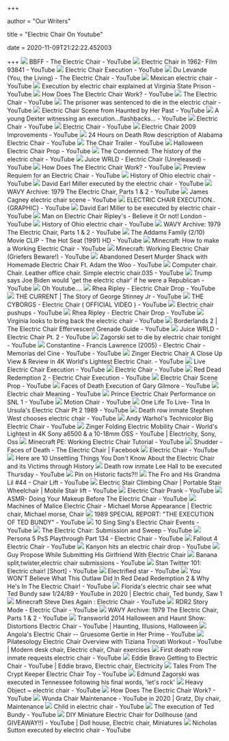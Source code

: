 +++
        
author = "Our Writers"
        
title = "Electric Chair On Youtube"
        
date = 2020-11-09T21:22:22.452003
        
+++
[ ![](https://i.ytimg.com/vi/ru_U3ySyZPU/hqdefault.jpg)](https://i.ytimg.com/vi/ru_U3ySyZPU/hqdefault.jpg) BBFF - The Electric Chair - YouTube
[ ![](https://i.ytimg.com/vi/G6PxJGsrsys/hqdefault.jpg)](https://i.ytimg.com/vi/G6PxJGsrsys/hqdefault.jpg) Electric Chair in 1962- Film 93841 - YouTube
[ ![](https://i.ytimg.com/vi/a8UefsB8Deo/hqdefault.jpg?sqp=-oaymwEXCNACELwBSFryq4qpAwkIARUAAIhCGAE=&rs=AOn4CLDP4rK6_L7rpXTW8n9af5LIdzdefA)](https://i.ytimg.com/vi/a8UefsB8Deo/hqdefault.jpg?sqp=-oaymwEXCNACELwBSFryq4qpAwkIARUAAIhCGAE=&rs=AOn4CLDP4rK6_L7rpXTW8n9af5LIdzdefA) Electric Chair Execution - YouTube
[ ![](https://i.ytimg.com/vi/uwzD5RkONsc/hqdefault.jpg)](https://i.ytimg.com/vi/uwzD5RkONsc/hqdefault.jpg) Du Levande (You, the Living) - The Electric Chair - YouTube
[ ![](https://i.ytimg.com/vi/E6OY3m5mo3w/hqdefault.jpg)](https://i.ytimg.com/vi/E6OY3m5mo3w/hqdefault.jpg) Mexican electric chair - YouTube
[ ![](https://i.ytimg.com/vi/N4B7JfYECNc/hqdefault.jpg)](https://i.ytimg.com/vi/N4B7JfYECNc/hqdefault.jpg) Execution by electric chair explained at Virginia State Prison - YouTube
[ ![](https://i.ytimg.com/vi/YsPm3VfNoiE/maxresdefault.jpg)](https://i.ytimg.com/vi/YsPm3VfNoiE/maxresdefault.jpg) How Does The Electric Chair Work? - YouTube
[ ![](https://i.ytimg.com/vi/YOn2UR_9xYI/maxresdefault.jpg)](https://i.ytimg.com/vi/YOn2UR_9xYI/maxresdefault.jpg) The Electric Chair - YouTube
[ ![](https://i.ytimg.com/vi/s3uKX86hqUM/hqdefault.jpg)](https://i.ytimg.com/vi/s3uKX86hqUM/hqdefault.jpg) The prisoner was sentenced to die in the electric chair - YouTube
[ ![](https://i.ytimg.com/vi/HnPHNKaEH7k/maxresdefault.jpg)](https://i.ytimg.com/vi/HnPHNKaEH7k/maxresdefault.jpg) Electric Chair Scene from Haunted by Her Past - YouTube
[ ![](https://i.ytimg.com/vi/icZDSmqd4I8/hqdefault.jpg)](https://i.ytimg.com/vi/icZDSmqd4I8/hqdefault.jpg) A young Dexter witnessing an execution...flashbacks... - YouTube
[ ![](https://i.ytimg.com/vi/WUQ6D1EhZ_s/hqdefault.jpg)](https://i.ytimg.com/vi/WUQ6D1EhZ_s/hqdefault.jpg) Electric Chair - YouTube
[ ![](https://i.ytimg.com/vi/kIjZwhHuB5s/maxresdefault.jpg)](https://i.ytimg.com/vi/kIjZwhHuB5s/maxresdefault.jpg) Electric Chair - YouTube
[ ![](https://i.ytimg.com/vi/4tUD-BkLZ58/hqdefault.jpg)](https://i.ytimg.com/vi/4tUD-BkLZ58/hqdefault.jpg) Electric Chair 2009 Improvements - YouTube
[ ![](https://i.ytimg.com/vi/_oC_fQpn6cM/sddefault.jpg)](https://i.ytimg.com/vi/_oC_fQpn6cM/sddefault.jpg) 24 Hours on Death Row description of Alabama Electric Chair - YouTube
[ ![](https://i.ytimg.com/vi/UAwJbbATg7o/hqdefault.jpg)](https://i.ytimg.com/vi/UAwJbbATg7o/hqdefault.jpg) The Chair Trailer - YouTube
[ ![](https://i.ytimg.com/vi/CaH_X0DHB54/hqdefault.jpg)](https://i.ytimg.com/vi/CaH_X0DHB54/hqdefault.jpg) Halloween Electric Chair Prop - YouTube
[ ![](https://i.ytimg.com/vi/67wAVIjn5Qg/hqdefault.jpg)](https://i.ytimg.com/vi/67wAVIjn5Qg/hqdefault.jpg) The Condemned: The history of the electric chair - YouTube
[ ![](https://i.ytimg.com/vi/EpSA8ttN6ZA/maxresdefault.jpg)](https://i.ytimg.com/vi/EpSA8ttN6ZA/maxresdefault.jpg) Juice WRLD - Electric Chair (Unreleased) - YouTube
[ ![](https://i.ytimg.com/vi/YsPm3VfNoiE/hqdefault.jpg)](https://i.ytimg.com/vi/YsPm3VfNoiE/hqdefault.jpg) How Does The Electric Chair Work? - YouTube
[ ![](https://i.ytimg.com/vi/sDpQzlHjmnE/maxresdefault.jpg)](https://i.ytimg.com/vi/sDpQzlHjmnE/maxresdefault.jpg) Preview Requiem for an Electric Chair - YouTube
[ ![](https://i.ytimg.com/vi/-NjvirW0JLg/hqdefault.jpg)](https://i.ytimg.com/vi/-NjvirW0JLg/hqdefault.jpg) History of Ohio electric chair - YouTube
[ ![](https://i.ytimg.com/vi/VfsKwIIdWIs/maxresdefault.jpg)](https://i.ytimg.com/vi/VfsKwIIdWIs/maxresdefault.jpg) David Earl Miller executed by the electric chair - YouTube
[ ![](https://i.ytimg.com/vi/nY-i25MntR4/hqdefault.jpg)](https://i.ytimg.com/vi/nY-i25MntR4/hqdefault.jpg) WAVY Archive: 1979 The Electric Chair, Parts 1 & 2 - YouTube
[ ![](https://i.ytimg.com/vi/p3jUvL-7F18/hqdefault.jpg)](https://i.ytimg.com/vi/p3jUvL-7F18/hqdefault.jpg) James Cagney electric chair scene - YouTube
[ ![](https://i.ytimg.com/vi/b95q91q5ZWY/hqdefault.jpg)](https://i.ytimg.com/vi/b95q91q5ZWY/hqdefault.jpg) ELECTRIC CHAIR EXECUTION..{GRAPHIC} - YouTube
[ ![](https://i.ytimg.com/vi/Rlce4CNnVJg/maxresdefault.jpg)](https://i.ytimg.com/vi/Rlce4CNnVJg/maxresdefault.jpg) David Earl Miller to be executed by electric chair - YouTube
[ ![](https://i.ytimg.com/vi/BaKEjtGgDJQ/maxresdefault.jpg)](https://i.ytimg.com/vi/BaKEjtGgDJQ/maxresdefault.jpg) Man on Electric Chair Ripley's - Believe it Or not! London - YouTube
[ ![](https://i.ytimg.com/vi/KjmIzI7zngw/hqdefault.jpg)](https://i.ytimg.com/vi/KjmIzI7zngw/hqdefault.jpg) History of Ohio electric chair - YouTube
[ ![](https://i.ytimg.com/vi/s2SXfpIDFXc/hqdefault.jpg)](https://i.ytimg.com/vi/s2SXfpIDFXc/hqdefault.jpg) WAVY Archive: 1979 The Electric Chair, Parts 1 & 2 - YouTube
[ ![](https://i.ytimg.com/vi/gNGmuLYwd3o/maxresdefault.jpg)](https://i.ytimg.com/vi/gNGmuLYwd3o/maxresdefault.jpg) The Addams Family (2/10) Movie CLIP - The Hot Seat (1991) HD - YouTube
[ ![](https://i.ytimg.com/vi/sTPfFuajnUM/maxresdefault.jpg)](https://i.ytimg.com/vi/sTPfFuajnUM/maxresdefault.jpg)  Minecraft: How to make a Working Electric Chair - YouTube
[ ![](https://i.ytimg.com/vi/NspZ-ixsu2I/maxresdefault.jpg)](https://i.ytimg.com/vi/NspZ-ixsu2I/maxresdefault.jpg) Minecraft: Working Electric Chair (Griefers Beware!) - YouTube
[ ![](https://i.ytimg.com/vi/BiXWBcNeMS0/hqdefault.jpg)](https://i.ytimg.com/vi/BiXWBcNeMS0/hqdefault.jpg) Abandoned Desert Murder Shack with Homemade Electric Chair Ft. Adam the Woo  - YouTube
[ ![](https://i.ytimg.com/vi/MiCDK_IVs8k/maxresdefault.jpg)](https://i.ytimg.com/vi/MiCDK_IVs8k/maxresdefault.jpg) Computer chair. Chair. Leather office chair. Simple electric chair.035 -  YouTube
[ ![](https://i.ytimg.com/vi/fOkHj9HkpSo/maxresdefault.jpg)](https://i.ytimg.com/vi/fOkHj9HkpSo/maxresdefault.jpg) Trump says Joe Biden would 'get the electric chair' if he were a Republican  - YouTube
[ ![](https://static.fjcdn.com/large/pictures/b8/1b/b81b02_3602975.jpg)](https://static.fjcdn.com/large/pictures/b8/1b/b81b02_3602975.jpg) Oh Youtube....
[ ![](https://i.ytimg.com/vi/FboeJPDrf_Q/hqdefault.jpg)](https://i.ytimg.com/vi/FboeJPDrf_Q/hqdefault.jpg) Rhea Ripley - Electric Chair Drop - YouTube
[ ![](https://i.ytimg.com/vi/R9cUaDcxYo8/maxresdefault.jpg)](https://i.ytimg.com/vi/R9cUaDcxYo8/maxresdefault.jpg) THE CURRENT | The Story of George Stinney Jr - YouTube
[ ![](https://i.ytimg.com/vi/d8mRWV7owNM/maxresdefault.jpg)](https://i.ytimg.com/vi/d8mRWV7owNM/maxresdefault.jpg) THE CYBORGS - Electric Chair ( OFFICIAL VIDEO ) - YouTube
[ ![](https://i.ytimg.com/vi/cJXJw2WK2Cc/hqdefault.jpg)](https://i.ytimg.com/vi/cJXJw2WK2Cc/hqdefault.jpg) Electric chair pushups - YouTube
[ ![](https://i.ytimg.com/vi/5loGY0w21ts/hqdefault.jpg)](https://i.ytimg.com/vi/5loGY0w21ts/hqdefault.jpg) Rhea Ripley - Electric Chair Drop - YouTube
[ ![](https://i.ytimg.com/vi/eOMo_wpdBcs/maxresdefault.jpg)](https://i.ytimg.com/vi/eOMo_wpdBcs/maxresdefault.jpg) Virginia looks to bring back the electric chair - YouTube
[ ![](https://i.ytimg.com/vi/oXxen0MPBk8/maxresdefault.jpg)](https://i.ytimg.com/vi/oXxen0MPBk8/maxresdefault.jpg) Borderlands 2 | The Electric Chair Effervescent Grenade Guide - YouTube
[ ![](https://i.ytimg.com/vi/eLJc03fhbpk/hqdefault.jpg)](https://i.ytimg.com/vi/eLJc03fhbpk/hqdefault.jpg) Juice WRLD - Electric Chair Pt. 2 - YouTube
[ ![](https://i.ytimg.com/vi/lq6YO4g3er0/hqdefault.jpg)](https://i.ytimg.com/vi/lq6YO4g3er0/hqdefault.jpg) Zagorski set to die by electric chair tonight - YouTube
[ ![](https://i.ytimg.com/vi/IhUrhRf6XT4/maxresdefault.jpg)](https://i.ytimg.com/vi/IhUrhRf6XT4/maxresdefault.jpg) Constantine - Francis Lawrence (2005) - Electric Chair - Memorias del Cine  - YouTube - YouTube
[ ![](https://i.ytimg.com/vi/qNg9aE0kge8/hqdefault.jpg)](https://i.ytimg.com/vi/qNg9aE0kge8/hqdefault.jpg) Zinger Electric Chair A Close Up View & Review in 4K World's Lightest Electric  Chair. - YouTube
[ ![](https://i.ytimg.com/vi/DKD3NY60--g/hqdefault.jpg)](https://i.ytimg.com/vi/DKD3NY60--g/hqdefault.jpg) Live Electric Chair Execution - YouTube
[ ![](https://i.ytimg.com/vi/Pv0zHrhAzJo/maxresdefault.jpg)](https://i.ytimg.com/vi/Pv0zHrhAzJo/maxresdefault.jpg) Electric Chair - YouTube
[ ![](https://i.ytimg.com/vi/DfTS2yMQfh8/hqdefault.jpg)](https://i.ytimg.com/vi/DfTS2yMQfh8/hqdefault.jpg) Red Dead Redemption 2 - Electric Chair Execution - YouTube
[ ![](https://i.ytimg.com/vi/T8mkKPnzIvM/maxresdefault.jpg)](https://i.ytimg.com/vi/T8mkKPnzIvM/maxresdefault.jpg) Electric Chair Scene Prop - YouTube
[ ![](https://i.ytimg.com/vi/cALMkqI53kM/hqdefault.jpg)](https://i.ytimg.com/vi/cALMkqI53kM/hqdefault.jpg) Faces of Death Execution of Gary Gilmore - YouTube
[ ![](https://i.ytimg.com/vi/CvuJMoJ902I/maxresdefault.jpg)](https://i.ytimg.com/vi/CvuJMoJ902I/maxresdefault.jpg) Electric chair Meaning - YouTube
[ ![](https://i.ytimg.com/vi/GevE9u9IZjY/hqdefault.jpg)](https://i.ytimg.com/vi/GevE9u9IZjY/hqdefault.jpg) Prince Electric Chair Performance on SNL 1 - YouTube
[ ![](https://i.ytimg.com/vi/lIMxoSIAO_c/maxresdefault.jpg)](https://i.ytimg.com/vi/lIMxoSIAO_c/maxresdefault.jpg) Motion Chair - YouTube
[ ![](https://i.ytimg.com/vi/T8DzQzDhoEw/hqdefault.jpg)](https://i.ytimg.com/vi/T8DzQzDhoEw/hqdefault.jpg) One Life To Live- Tina In Ursula's Electric Chair Pt 2 1989 - YouTube
[ ![](https://i.ytimg.com/vi/a9QbutHD2yU/maxresdefault.jpg)](https://i.ytimg.com/vi/a9QbutHD2yU/maxresdefault.jpg) Death row inmate Stephen West chooses electric chair - YouTube
[ ![](https://i.ytimg.com/vi/qf2YiVwP4nk/maxresdefault.jpg)](https://i.ytimg.com/vi/qf2YiVwP4nk/maxresdefault.jpg) Andy Warhol's Technicolor Big Electric Chair - YouTube
[ ![](https://i.pinimg.com/originals/b5/a2/32/b5a232a6e3c833568810dedc1887db91.png)](https://i.pinimg.com/originals/b5/a2/32/b5a232a6e3c833568810dedc1887db91.png) Zinger Folding Electric Mobility Chair - World's Lightest in 4K Sony a6500  & a 10-18mm OSS - YouTube | Electricity, Sony, Oss
[ ![](https://i.ytimg.com/vi/kYmbfyFHd8k/maxresdefault.jpg)](https://i.ytimg.com/vi/kYmbfyFHd8k/maxresdefault.jpg) Minecraft PE: Working Electric Chair Tutorial - YouTube
[ ![](https://lookaside.fbsbx.com/lookaside/crawler/media/?media_id=1650406471906762&get_thumbnail=1)](https://lookaside.fbsbx.com/lookaside/crawler/media/?media_id=1650406471906762&get_thumbnail=1) Shudder - Faces of Death - The Electric Chair | Facebook
[ ![](https://i.ytimg.com/vi/Z8ohz2ttyH4/hqdefault.jpg)](https://i.ytimg.com/vi/Z8ohz2ttyH4/hqdefault.jpg) Electric Chair - YouTube
[ ![](https://cdn.historycollection.com/wp-content/uploads/2018/02/Albert-Fishs-Execution-YouTube.jpg)](https://cdn.historycollection.com/wp-content/uploads/2018/02/Albert-Fishs-Execution-YouTube.jpg) Here are 10 Unsettling Things You Don't Know About the Electric Chair and  its Victims through History
[ ![](https://i.ytimg.com/vi/ETTH079tRY4/maxresdefault.jpg)](https://i.ytimg.com/vi/ETTH079tRY4/maxresdefault.jpg) Death row inmate Lee Hall to be executed Thursday - YouTube
[ ![](https://i.pinimg.com/564x/79/a2/a9/79a2a9a97fae40e65368048b0c8fb326.jpg)](https://i.pinimg.com/564x/79/a2/a9/79a2a9a97fae40e65368048b0c8fb326.jpg) Pin on Historic facts?!!
[ ![](https://i.ytimg.com/vi/ZKUP6_0bdek/maxresdefault.jpg)](https://i.ytimg.com/vi/ZKUP6_0bdek/maxresdefault.jpg) The Fro and His Grandma Lil #44 - Chair Lift - YouTube
[ ![](https://i.ytimg.com/vi/r_cwqC_cn5k/maxresdefault.jpg)](https://i.ytimg.com/vi/r_cwqC_cn5k/maxresdefault.jpg) Electric Stair Climbing Chair | Portable Stair Wheelchair | Mobile Stair  lift - YouTube
[ ![](https://i.ytimg.com/vi/qamo9noOiJI/hqdefault.jpg)](https://i.ytimg.com/vi/qamo9noOiJI/hqdefault.jpg) Electric Chair Prank - YouTube
[ ![](https://i.ytimg.com/vi/-ZoWX4uBiII/maxresdefault.jpg)](https://i.ytimg.com/vi/-ZoWX4uBiII/maxresdefault.jpg) ASMR- Doing Your Makeup Before The Electric Chair - YouTube
[ ![](https://i.pinimg.com/originals/63/b5/28/63b528d880becb4f432bbe65c075533f.jpg)](https://i.pinimg.com/originals/63/b5/28/63b528d880becb4f432bbe65c075533f.jpg) Machines of Malice Electric Chair - Michael Morse Appearance | Electric  chair, Michael morse, Chair
[ ![](https://i.ytimg.com/vi/YEIlL4UbOis/hqdefault.jpg)](https://i.ytimg.com/vi/YEIlL4UbOis/hqdefault.jpg) 1989 SPECIAL REPORT: "THE EXECUTION OF TED BUNDY" - YouTube
[ ![](https://i.ytimg.com/vi/_CEfds69tCI/maxresdefault.jpg)](https://i.ytimg.com/vi/_CEfds69tCI/maxresdefault.jpg) 10 Sing Sing's Electric Chair Events - YouTube
[ ![](https://i.ytimg.com/vi/8Pegu58bFyM/hqdefault.jpg)](https://i.ytimg.com/vi/8Pegu58bFyM/hqdefault.jpg) The Electric Chair: Submission and Sweep - YouTube
[ ![](https://i.ytimg.com/vi/6adfHYpnz_U/maxresdefault.jpg)](https://i.ytimg.com/vi/6adfHYpnz_U/maxresdefault.jpg) Persona 5 PsS Playthrough Part 134 - Electric Chair - YouTube
[ ![](https://i.ytimg.com/vi/bbdRe-uRhs0/maxresdefault.jpg)](https://i.ytimg.com/vi/bbdRe-uRhs0/maxresdefault.jpg) Fallout 4 Electric Chair - YouTube
[ ![](https://i.ytimg.com/vi/9WZD6CDmphw/hqdefault.jpg)](https://i.ytimg.com/vi/9WZD6CDmphw/hqdefault.jpg) Kanyon hits an electric chair drop - YouTube
[ ![](https://www.jiujitsutimes.com/wp-content/uploads/Luke-Noormets-Electric-Chair-Proposal.png)](https://www.jiujitsutimes.com/wp-content/uploads/Luke-Noormets-Electric-Chair-Proposal.png) Guy Propose While Submitting His Girlfriend With Electric Chair
[ ![](https://i.ytimg.com/vi/3nmvYbkOQTQ/maxresdefault.jpg)](https://i.ytimg.com/vi/3nmvYbkOQTQ/maxresdefault.jpg) Banana split,twister,electric chair submissions - YouTube
[ ![](https://i.ytimg.com/vi/6khVOrKSyZM/hqdefault.jpg)](https://i.ytimg.com/vi/6khVOrKSyZM/hqdefault.jpg) Stan Twitter 101: Electric chair! [Short] - YouTube
[ ![](https://i.ytimg.com/vi/AGAzhqAe6nA/hqdefault.jpg)](https://i.ytimg.com/vi/AGAzhqAe6nA/hqdefault.jpg) Electrified star - YouTube
[ ![](https://i.ytimg.com/vi/gu6aSG_ckeg/maxresdefault.jpg)](https://i.ytimg.com/vi/gu6aSG_ckeg/maxresdefault.jpg) You WON'T Believe What This Outlaw Did In Red Dead Redemption 2 & Why He's  In The Electric Chair! - YouTube
[ ![](https://i.pinimg.com/564x/aa/21/7d/aa217d9dc7b2040be553ebc5d1ef1b84.jpg)](https://i.pinimg.com/564x/aa/21/7d/aa217d9dc7b2040be553ebc5d1ef1b84.jpg) Florida's electric chair see what Ted Bundy saw 1/24/89 - YouTube in 2020 | Electric  chair, Ted bundy, Saw 1
[ ![](https://i.ytimg.com/vi/hndA1dDvJl8/maxresdefault.jpg)](https://i.ytimg.com/vi/hndA1dDvJl8/maxresdefault.jpg) Minecraft Steve Dies Again : Electric Chair - YouTube
[ ![](https://i.ytimg.com/vi/sVMnmua0fSE/hqdefault.jpg)](https://i.ytimg.com/vi/sVMnmua0fSE/hqdefault.jpg) RDR2 Story Mode - Electric Chair - YouTube
[ ![](https://i.ytimg.com/vi/w7o8tP_3fJM/hqdefault.jpg)](https://i.ytimg.com/vi/w7o8tP_3fJM/hqdefault.jpg) WAVY Archive: 1979 The Electric Chair, Parts 1 & 2 - YouTube
[ ![](https://i.pinimg.com/564x/68/ae/ef/68aeefe0119cf64a984f3eba0710e62a.jpg)](https://i.pinimg.com/564x/68/ae/ef/68aeefe0119cf64a984f3eba0710e62a.jpg) Transworld 2014 Halloween and Haunt Show: Distortions Electric Chair -  YouTube | Haunting, Illusions, Halloween
[ ![](https://i.ytimg.com/vi/j1mdFG4e7ms/hqdefault.jpg)](https://i.ytimg.com/vi/j1mdFG4e7ms/hqdefault.jpg) Angola's Electric Chair -- Gruesome Gertie in Her Prime - YouTube
[ ![](https://i.pinimg.com/originals/14/24/a8/1424a8c301e05c4f84542dcf2ff75961.jpg)](https://i.pinimg.com/originals/14/24/a8/1424a8c301e05c4f84542dcf2ff75961.jpg) Pilatesology Electric Chair Overview with Tiziana Trovati Workout - YouTube  | Modern desk chair, Electric chair, Chair exercises
[ ![](https://i.ytimg.com/vi/Fs_9y44QK0g/sddefault.jpg)](https://i.ytimg.com/vi/Fs_9y44QK0g/sddefault.jpg) First death row inmate requests electric chair - YouTube
[ ![](https://i.pinimg.com/originals/1d/ed/33/1ded3364037f1866715c6476059c8795.png)](https://i.pinimg.com/originals/1d/ed/33/1ded3364037f1866715c6476059c8795.png) Eddie Bravo Getting to Electric Chair - YouTube | Eddie bravo, Electric  chair, Electricity
[ ![](https://i.ytimg.com/vi/4rhMrtBRoRs/maxresdefault.jpg)](https://i.ytimg.com/vi/4rhMrtBRoRs/maxresdefault.jpg) Tales From The Crypt Keeper Electric Chair Toy - YouTube
[ ![](https://staticr1.blastingcdn.com/media/photogallery/2018/11/4/os/b_1200x675/edmund-zagorski-was-executed-by-electric-chair-in-tennessee-image-source-tennessean-youtube_2136427.jpg)](https://staticr1.blastingcdn.com/media/photogallery/2018/11/4/os/b_1200x675/edmund-zagorski-was-executed-by-electric-chair-in-tennessee-image-source-tennessean-youtube_2136427.jpg) Edmund Zagorski was executed in Tennessee following his final words, 'let's  rock'
[ ![](https://i.pinimg.com/564x/b0/8a/40/b08a40d20df51117fc7e529cd8ae7470.jpg)](https://i.pinimg.com/564x/b0/8a/40/b08a40d20df51117fc7e529cd8ae7470.jpg) Heavy Object ~ electric chair - YouTube
[ ![](https://i.ytimg.com/vi/dprfHZ7gYvw/maxresdefault.jpg)](https://i.ytimg.com/vi/dprfHZ7gYvw/maxresdefault.jpg) How Does The Electric Chair Work? - YouTube
[ ![](https://i.pinimg.com/originals/e3/f7/10/e3f710a8efd353c15e5d1611a947b3ce.jpg)](https://i.pinimg.com/originals/e3/f7/10/e3f710a8efd353c15e5d1611a947b3ce.jpg) Wunda Chair Maintenance - YouTube in 2020 | Gratz, Diy chair, Maintenance
[ ![](https://i.ytimg.com/vi/YDWSiQHxdRg/hqdefault.jpg)](https://i.ytimg.com/vi/YDWSiQHxdRg/hqdefault.jpg) Child in electric chair - YouTube
[ ![](https://i.ytimg.com/vi/0Di4UcP_gxM/maxresdefault.jpg)](https://i.ytimg.com/vi/0Di4UcP_gxM/maxresdefault.jpg) The execution of Ted Bundy - YouTube
[ ![](https://i.pinimg.com/originals/4a/1e/39/4a1e393440ac48e228e12fbf815aaa03.jpg)](https://i.pinimg.com/originals/4a/1e/39/4a1e393440ac48e228e12fbf815aaa03.jpg) DIY Miniature Electric Chair for Dollhouse (and GIVEAWAY!!) - YouTube |  Doll house, Electric chair, Miniatures
[ ![](https://i.ytimg.com/vi/s3vm9VVir3o/hqdefault.jpg)](https://i.ytimg.com/vi/s3vm9VVir3o/hqdefault.jpg) Nicholas Sutton executed by electric chair - YouTube
